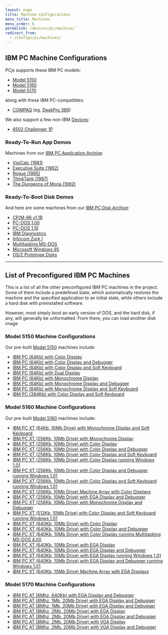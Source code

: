 ```yaml
---
layout: page
title: Machine Configurations
menu_title: Machines
menu_order: 6
permalink: /devices/pc/machine/
redirect_from:
  - /configs/pc/machines/
---
```


IBM PC Machine Configurations
---

PCjs supports these IBM PC models:

* [Model 5150](/devices/pc/machine/#model-5150-machine-configurations)
* [Model 5160](/devices/pc/machine/#model-5160-machine-configurations)
* [Model 5170](/devices/pc/machine/#model-5170-machine-configurations)

along with these IBM PC-compatibles:

* [COMPAQ](/devices/pc/machine/compaq/) (eg, [DeskPro 386](/devices/pc/machine/compaq/deskpro386/))

We also support a few non-IBM [Devices](/devices/):

* [6502 Challenger 1P](/devices/c1p/machine/)

### Ready-To-Run App Demos

Machines from our [IBM PC Application Archive](/apps/pc/):

* [VisiCalc (1981)](/apps/pc/1981/visicalc/)
* [Executive Suite (1982)](/apps/pc/1982/esuite/)
* [Rogue (1985)](/apps/pc/1985/rogue/)
* [ThinkTank (1987)](/apps/pc/1987/thinktank/)
* [The Dungeons of Moria (1992)](/apps/pc/1992/moria/)

### Ready-To-Boot Disk Demos

And here are some machines from our [IBM PC Disk Archive](/disks/pc/):

* [CP/M-86 v1.1B](/disks/pc/cpm/1.1b/)
* [PC-DOS 1.00](/disks/pc/dos/ibm/1.00/)
* [PC-DOS 1.10](/disks/pc/dos/ibm/1.10/)
* [IBM Diagnostics](/disks/pc/diags/ibm/2.20/)
* [Infocom Zork I](/disks/pc/games/infocom/zork1/)
* [Multitasking MS-DOS](/disks/pc/dos/microsoft/4.0M/)
* [Microsoft Windows 95](/disks/pc/windows/win95/4.00.950/)
* [OS/2 Prototype Disks](/disks/pc/os2/misc/)

---

List of Preconfigured IBM PC Machines
---

This is a list of all the other preconfigured IBM PC machines in the project.  Some of them include
a predefined state, which automatically restores the machine and the specified application to an initial
state, while others include a hard disk with preinstalled software.

However, most simply boot an early version of DOS, and the hard disk, if any, will generally be unformatted.
From there, you can load another disk image  

### Model 5150 Machine Configurations

Our pre-built [Model 5150](/devices/pc/machine/5150/) machines include:

* [IBM PC (64Kb) with Color Display](/devices/pc/machine/5150/cga/64kb/donkey/)
* [IBM PC (64Kb) with Color Display and Debugger](/devices/pc/machine/5150/cga/64kb/donkey/debugger/)
* [IBM PC (64Kb) with Color Display and Soft Keyboard](/devices/pc/machine/5150/cga/64kb/softkbd/)
* [IBM PC (64Kb) with Dual Display](/devices/pc/machine/5150/dual/64kb/)
* [IBM PC (64Kb) with Monochrome Display](/devices/pc/machine/5150/mda/64kb/)
* [IBM PC (64Kb) with Monochrome Display and Debugger](/devices/pc/machine/5150/mda/64kb/debugger/)
* [IBM PC (64Kb) with Monochrome Display and Soft Keyboard](/devices/pc/machine/5150/mda/64kb/softkbd/)
* [IBM PC (384Kb) with Color Display and Soft Keyboard](/devices/pc/machine/5150/cga/384kb/softkbd/)

### Model 5160 Machine Configurations

Our pre-built [Model 5160](/devices/pc/machine/5160/) machines include:

* [IBM PC XT (64Kb, 10Mb Drive) with Monochrome Display and Soft Keyboard](/devices/pc/machine/5160/mda/64kb/softkbd/)
* [IBM PC XT (256Kb, 10Mb Drive) with Monochrome Display](/devices/pc/machine/5160/mda/256kb/)
* [IBM PC XT (256Kb, 10Mb Drive) with Color Display](/devices/pc/machine/5160/cga/256kb/demo/)
* [IBM PC XT (256Kb, 10Mb Drive) with Color Display and Debugger](/devices/pc/machine/5160/cga/256kb/demo/debugger/)
* [IBM PC XT (256Kb, 10Mb Drive) with Color Display and Soft Keyboard](/devices/pc/machine/5160/cga/256kb/softkbd/)
* [IBM PC XT (256Kb, 10Mb Drive) with Color Display running Windows 1.01](/devices/pc/machine/5160/cga/256kb/win101/)
* [IBM PC XT (256Kb, 10Mb Drive) with Color Display and Debugger running Windows 1.01](/devices/pc/machine/5160/cga/256kb/win101/debugger/)
* [IBM PC XT (256Kb, 10Mb Drive) with Color Display and Soft Keyboard running Windows 1.01](/devices/pc/machine/5160/cga/256kb/win101/softkbd/)
* [IBM PC XT (256Kb, 10Mb Drive) Machine Array with Color Displays](/devices/pc/machine/5160/cga/256kb/array/)
* [IBM PC XT (256Kb, 10Mb Drive) with EGA Display and Debugger](/devices/pc/machine/5160/ega/256kb/debugger/)
* [IBM PC XT (256Kb, 10Mb Drive) with Monochrome Display and Debugger](/devices/pc/machine/5160/mda/256kb/debugger/)
* [IBM PC XT (512Kb, 10Mb Drive) with Color Display and Soft Keyboard running Windows 1.01](/devices/pc/machine/5160/cga/512kb/win101/softkbd/)
* [IBM PC XT (640Kb, 10Mb Drive) with Color Display](/devices/pc/machine/5160/cga/640kb/)
* [IBM PC XT (640Kb, 10Mb Drive) with Color Display and Debugger](/devices/pc/machine/5160/cga/640kb/debugger/)
* [IBM PC XT (640Kb, 10Mb Drive) with Color Display running Multitasking MS-DOS 4.00](/devices/pc/machine/5160/cga/640kb/dos400m/)
* [IBM PC XT (640Kb, 10Mb Drive) with EGA Display](/devices/pc/machine/5160/ega/640kb/)
* [IBM PC XT (640Kb, 10Mb Drive) with EGA Display and Debugger](/devices/pc/machine/5160/ega/640kb/debugger/)
* [IBM PC XT (640Kb, 10Mb Drive) with EGA Display running Windows 1.01](/devices/pc/machine/5160/ega/640kb/win101/)
* [IBM PC XT (640Kb, 10Mb Drive) with EGA Display and Debugger running Windows 1.01](/devices/pc/machine/5160/ega/640kb/win101/debugger/)
* [IBM PC XT (640Kb, 10Mb Drive) Machine Array with EGA Displays](/devices/pc/machine/5160/ega/640kb/array/)

### Model 5170 Machine Configurations

* [IBM PC AT (6Mhz, 640Kb) with EGA Display and Debugger](/devices/pc/machine/5170/ega/640kb/rev1/debugger/)
* [IBM PC AT (6Mhz, 1Mb, 20Mb Drive) with EGA Display and Debugger](/devices/pc/machine/5170/ega/1152kb/rev1/debugger/)
* [IBM PC AT (8Mhz, 1Mb, 20Mb Drive) with EGA Display and Debugger](/devices/pc/machine/5170/ega/1152kb/rev3/debugger/)
* [IBM PC AT (8Mhz, 2Mb, 20Mb Drive) with EGA Display](/devices/pc/machine/5170/ega/2048kb/rev3/)
* [IBM PC AT (8Mhz, 2Mb, 20Mb Drive) with EGA Display and Debugger](/devices/pc/machine/5170/ega/2048kb/rev3/debugger/)
* [IBM PC AT (8Mhz, 2Mb, 20Mb Drive) with VGA Display](/devices/pc/machine/5170/vga/2048kb/)
* [IBM PC AT (8Mhz, 2Mb, 20Mb Drive) with VGA Display and Debugger](/devices/pc/machine/5170/vga/2048kb/debugger/)
